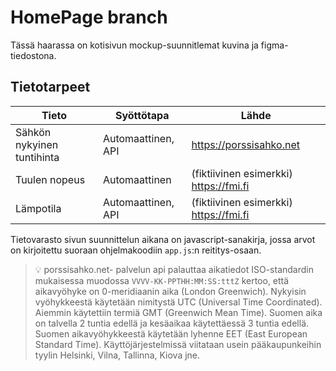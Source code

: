 # HomePage branch
Tässä haarassa on kotisivun mockup-suunnitlemat kuvina ja figma-tiedostona.

## Tietotarpeet
| Tieto | Syöttötapa | Lähde |
|---|---|---|
Sähkön nykyinen tuntihinta | Automaattinen, API | https://porssisahko.net
Tuulen nopeus | Automaattinen | (fiktiivinen esimerkki) https://fmi.fi
Lämpotila | Automaattinen, API | (fiktiivinen esimerkki) https://fmi.fi

Tietovarasto sivun suunnittelun aikana on javascript-sanakirja, jossa arvot on kirjoitettu
suoraan ohjelmakoodiin `app.js`:n reititys-osaan.

> 💡 porssisahko.net- palvelun api palauttaa aikatiedot ISO-standardin mukaisessa muodossa `VVVV-KK-PPTHH:MM:SS:tttZ` kertoo,
> että aikavyöhyke on 0-meridiaanin aika (London Greenwich). Nykyisin vyöhykkeestä käytetään nimitystä UTC (Universal Time Coordinated).
> Aiemmin käytettiin termiä GMT (Greenwich Mean Time). Suomen aika on talvella 2 tuntia edellä ja kesäaikaa käytettäessä 3 tuntia edellä.
> Suomen aikavyöhykkeestä käytetään lyhenne EET (East European Standard Time). Käyttöjärjestelmissä viitataan usein pääkaupunkeihin
> tyylin Helsinki, Vilna, Tallinna, Kiova jne.
